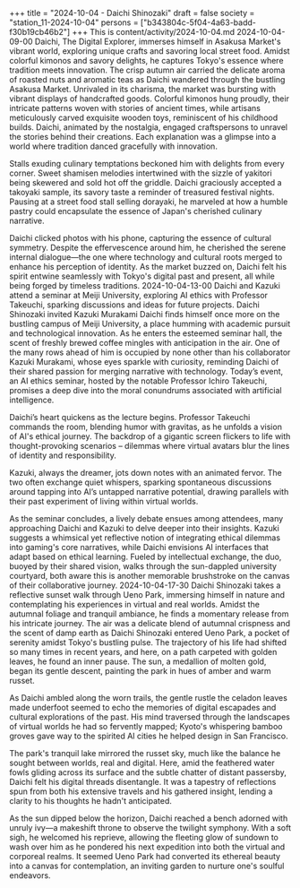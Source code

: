 +++
title = "2024-10-04 - Daichi Shinozaki"
draft = false
society = "station_11-2024-10-04"
persons = ["b343804c-5f04-4a63-badd-f30b19cb46b2"]
+++
This is content/activity/2024-10-04.md
2024-10-04-09-00
Daichi, The Digital Explorer, immerses himself in Asakusa Market's vibrant world, exploring unique crafts and savoring local street food. Amidst colorful kimonos and savory delights, he captures Tokyo's essence where tradition meets innovation.
The crisp autumn air carried the delicate aroma of roasted nuts and aromatic teas as Daichi wandered through the bustling Asakusa Market. Unrivaled in its charisma, the market was bursting with vibrant displays of handcrafted goods. Colorful kimonos hung proudly, their intricate patterns woven with stories of ancient times, while artisans meticulously carved exquisite wooden toys, reminiscent of his childhood builds. Daichi, animated by the nostalgia, engaged craftspersons to unravel the stories behind their creations. Each explanation was a glimpse into a world where tradition danced gracefully with innovation.

Stalls exuding culinary temptations beckoned him with delights from every corner. Sweet shamisen melodies intertwined with the sizzle of yakitori being skewered and sold hot off the griddle. Daichi graciously accepted a takoyaki sample, its savory taste a reminder of treasured festival nights. Pausing at a street food stall selling dorayaki, he marveled at how a humble pastry could encapsulate the essence of Japan's cherished culinary narrative.

Daichi clicked photos with his phone, capturing the essence of cultural symmetry. Despite the effervescence around him, he cherished the serene internal dialogue—the one where technology and cultural roots merged to enhance his perception of identity. As the market buzzed on, Daichi felt his spirit entwine seamlessly with Tokyo's digital past and present, all while being forged by timeless traditions.
2024-10-04-13-00
Daichi and Kazuki attend a seminar at Meiji University, exploring AI ethics with Professor Takeuchi, sparking discussions and ideas for future projects.
Daichi Shinozaki invited Kazuki Murakami
Daichi finds himself once more on the bustling campus of Meiji University, a place humming with academic pursuit and technological innovation. As he enters the esteemed seminar hall, the scent of freshly brewed coffee mingles with anticipation in the air. One of the many rows ahead of him is occupied by none other than his collaborator Kazuki Murakami, whose eyes sparkle with curiosity, reminding Daichi of their shared passion for merging narrative with technology. Today’s event, an AI ethics seminar, hosted by the notable Professor Ichiro Takeuchi, promises a deep dive into the moral conundrums associated with artificial intelligence.

Daichi’s heart quickens as the lecture begins. Professor Takeuchi commands the room, blending humor with gravitas, as he unfolds a vision of AI's ethical journey. The backdrop of a gigantic screen flickers to life with thought-provoking scenarios – dilemmas where virtual avatars blur the lines of identity and responsibility.

Kazuki, always the dreamer, jots down notes with an animated fervor. The two often exchange quiet whispers, sparking spontaneous discussions around tapping into AI’s untapped narrative potential, drawing parallels with their past experiment of living within virtual worlds.

As the seminar concludes, a lively debate ensues among attendees, many approaching Daichi and Kazuki to delve deeper into their insights. Kazuki suggests a whimsical yet reflective notion of integrating ethical dilemmas into gaming's core narratives, while Daichi envisions AI interfaces that adapt based on ethical learning. Fueled by intellectual exchange, the duo, buoyed by their shared vision, walks through the sun-dappled university courtyard, both aware this is another memorable brushstroke on the canvas of their collaborative journey.
2024-10-04-17-30
Daichi Shinozaki takes a reflective sunset walk through Ueno Park, immersing himself in nature and contemplating his experiences in virtual and real worlds. Amidst the autumnal foliage and tranquil ambiance, he finds a momentary release from his intricate journey.
The air was a delicate blend of autumnal crispness and the scent of damp earth as Daichi Shinozaki entered Ueno Park, a pocket of serenity amidst Tokyo's bustling pulse. The trajectory of his life had shifted so many times in recent years, and here, on a path carpeted with golden leaves, he found an inner pause. The sun, a medallion of molten gold, began its gentle descent, painting the park in hues of amber and warm russet.

As Daichi ambled along the worn trails, the gentle rustle the celadon leaves made underfoot seemed to echo the memories of digital escapades and cultural explorations of the past. His mind traversed through the landscapes of virtual worlds he had so fervently mapped; Kyoto's whispering bamboo groves gave way to the spirited AI cities he helped design in San Francisco.

The park's tranquil lake mirrored the russet sky, much like the balance he sought between worlds, real and digital. Here, amid the feathered water fowls gliding across its surface and the subtle chatter of distant passersby, Daichi felt his digital threads disentangle. It was a tapestry of reflections spun from both his extensive travels and his gathered insight, lending a clarity to his thoughts he hadn't anticipated.

As the sun dipped below the horizon, Daichi reached a bench adorned with unruly ivy—a makeshift throne to observe the twilight symphony. With a soft sigh, he welcomed his reprieve, allowing the fleeting glow of sundown to wash over him as he pondered his next expedition into both the virtual and corporeal realms. It seemed Ueno Park had converted its ethereal beauty into a canvas for contemplation, an inviting garden to nurture one's soulful endeavors.
